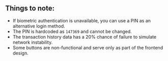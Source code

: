 ## Things to note:
- If biometric authentication is unavailable, you can use a PIN as an alternative login method.
- The PIN is hardcoded as `147369` and cannot be changed.
- The transaction history data has a 20% chance of failure to simulate network instability.
- Some buttons are non-functional and serve only as part of the frontend design.

